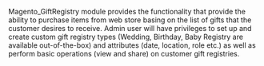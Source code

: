 Magento_GiftRegistry module provides the functionality that provide the ability to purchase items from web store basing
on the list of gifts that the customer desires to receive. Admin user will have privileges to set up and create custom
gift registry types (Wedding, Birthday, Baby Registry are available out-of-the-box) and attributes (date, location, role
etc.) as well as perform basic operations (view and share) on customer gift registries.